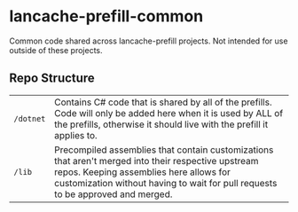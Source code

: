 # lancache-prefill-common

Common code shared across lancache-prefill projects.  Not intended for use outside of these projects.

## Repo Structure


|  |  |
| ---------|----------|
| `/dotnet` | Contains C# code that is shared by all of the prefills.  Code will only be added here when it is used by ALL of the prefills, otherwise it should live with the prefill it applies to. |
| `/lib` | Precompiled assemblies that contain customizations that aren't merged into their respective upstream repos.  Keeping assemblies here allows for customization without having to wait for pull requests to be approved and merged. |